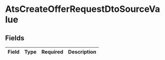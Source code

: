 # AtsCreateOfferRequestDtoSourceValue


## Fields

| Field       | Type        | Required    | Description |
| ----------- | ----------- | ----------- | ----------- |